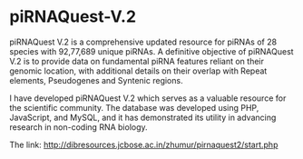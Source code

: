 # piRNAQuest-V.2
piRNAQuest V.2 is a comprehensive updated resource for piRNAs of 28 species with 92,77,689 unique piRNAs. 
A definitive objective of piRNAQuest V.2 is to provide data on fundamental piRNA features reliant on their genomic location, with additional details on their overlap with Repeat elements, Pseudogenes and Syntenic regions.

I have developed piRNAQuest V.2 which serves as a valuable resource for the scientific community. The database was developed using PHP, JavaScript, and MySQL, and it has demonstrated its utility in advancing research in non-coding RNA biology.

The link: http://dibresources.jcbose.ac.in/zhumur/pirnaquest2/start.php
